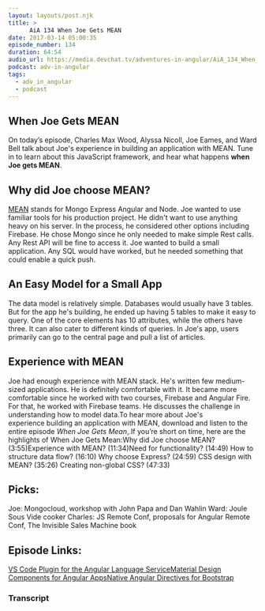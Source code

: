 ```yaml
---
layout: layouts/post.njk
title: >
      AiA 134 When Joe Gets MEAN
date: 2017-03-14 05:00:35
episode_number: 134
duration: 64:54
audio_url: https://media.devchat.tv/adventures-in-angular/AiA_134_When_Joe_Gets_MEAN.mp3
podcast: adv-in-angular
tags: 
  - adv_in_angular
  - podcast
---
```


## **When Joe Gets MEAN**
On today’s episode, Charles Max Wood, Alyssa Nicoll, Joe Eames, and Ward Bell talk about Joe's experience in building&nbsp;an application with MEAN.&nbsp;Tune in to learn about this JavaScript framework, and hear what happens **when Joe gets MEAN**. 
## **Why did Joe choose MEAN?**
[MEAN](http://mean.io/) stands for Mongo Express Angular and Node. Joe wanted&nbsp;to use familiar tools for his production project. He didn't want to use anything heavy on his server. In the process, he considered other options including Firebase. He chose Mongo since he only needed to make simple Rest calls. Any Rest API will be fine to access it. Joe wanted to build a small application. Any SQL would have worked, but he needed something that could enable a quick push.
## **An Easy Model for a Small App**
The data model is relatively simple. Databases would usually have 3 tables. But for the app he's building,&nbsp;he ended up having 5 tables to make it easy to query. One of the core elements has 10 attributes, while the others have three. It can also cater to&nbsp;different kinds of queries. In Joe's app, users primarily can&nbsp;go to the central page and pull a list of articles.
## **Experience with MEAN**
Joe had enough experience with MEAN stack. He's written few medium-sized applications. He is definitely comfortable with it. It became more comfortable since he worked with two courses, Firebase and Angular Fire. For that, he worked with Firebase teams. He discusses&nbsp;the challenge in understanding how to model data.To hear more about Joe's experience&nbsp;building an application&nbsp;with MEAN,&nbsp;download and listen to the entire episode _When Joe Gets Mean_,.If you’re short on time, here are the highlights of When Joe Gets Mean:Why did Joe choose MEAN? (3:55)Experience with MEAN? (11:34)Need for functionality? (14:49) How to structure data flow? (16:10) Why choose Express? (24:59) CSS design with MEAN? (35:26) Creating non-global CSS? (47:33)
## **Picks:**
Joe: Mongocloud, workshop with John Papa and Dan Wahlin Ward: Joule Sous Vide cooker Charles: JS Remote Conf, proposals for Angular Remote Conf, The Invisible Sales Machine book
## **Episode Links:**
[VS Code Plugin for the Angular Language Service](https://github.com/angular/vscode-ng-language-service)[Material Design Components for Angular Apps](https://material.angular.io/)[Native Angular Directives for Bootstrap](https://github.com/valor-software/ng2-bootstrap)

### Transcript


